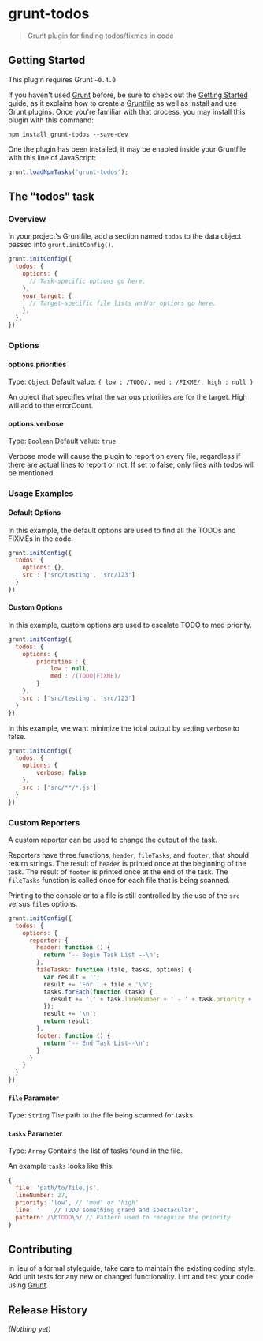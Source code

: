# grunt-todos

> Grunt plugin for finding todos/fixmes in code

## Getting Started
This plugin requires Grunt `~0.4.0`

If you haven't used [Grunt](http://gruntjs.com/) before, be sure to check out the [Getting Started](http://gruntjs.com/getting-started) guide, as it explains how to create a [Gruntfile](http://gruntjs.com/sample-gruntfile) as well as install and use Grunt plugins. Once you're familiar with that process, you may install this plugin with this command:

```shell
npm install grunt-todos --save-dev
```

One the plugin has been installed, it may be enabled inside your Gruntfile with this line of JavaScript:

```js
grunt.loadNpmTasks('grunt-todos');
```

## The "todos" task

### Overview
In your project's Gruntfile, add a section named `todos` to the data object passed into `grunt.initConfig()`.

```js
grunt.initConfig({
  todos: {
    options: {
      // Task-specific options go here.
    },
    your_target: {
      // Target-specific file lists and/or options go here.
    },
  },
})
```

### Options

#### options.priorities
Type: `Object`
Default value: `{ low : /TODO/, med : /FIXME/, high : null }`

An object that specifies what the various priorities are for the target.
High will add to the errorCount.


#### options.verbose
Type: `Boolean`
Default value: `true`

Verbose mode will cause the plugin to report on every file, regardless if there are actual lines to report or not. If set to false, only files with todos will be mentioned.

### Usage Examples

#### Default Options
In this example, the default options are used to find all the TODOs and FIXMEs in the code.

```js
grunt.initConfig({
  todos: {
    options: {},
    src : ['src/testing', 'src/123']
  }
})
```

#### Custom Options

In this example, custom options are used to escalate TODO to med priority.

```js
grunt.initConfig({
  todos: {
    options: {
        priorities : {
            low : null,
            med : /(TODO|FIXME)/
        }
    },
    src : ['src/testing', 'src/123']
  }
})
```

In this example, we want minimize the total output by setting `verbose` to false.

```js
grunt.initConfig({
  todos: {
    options: {
        verbose: false
    },
    src : ['src/**/*.js']
  }
})
```

### Custom Reporters

A custom reporter can be used to change the output of the task.

Reporters have three functions, `header`, `fileTasks`, and `footer`, that should return strings.
The result of `header` is printed once at the beginning of the task.
The result of `footer` is printed once at the end of the task.
The `fileTasks` function is called once for each file that is being scanned.

Printing to the console or to a file is still controlled by the use of the `src` versus `files` options.

```js
grunt.initConfig({
  todos: {
    options: {
      reporter: {
        header: function () {
          return '-- Begin Task List --\n';
        },
        fileTasks: function (file, tasks, options) {
          var result = '';
          result += 'For ' + file + '\n';
          tasks.forEach(function (task) {
            result += '[' + task.lineNumber + ' - ' + task.priority + '] ' + task.line + '\n';
          });
          result += '\n';
          return result;
        },
        footer: function () {
          return '-- End Task List--\n';
        }
      }
    }
  }
})
```

#### `file` Parameter
Type: `String`
The path to the file being scanned for tasks.

#### `tasks` Parameter
Type: `Array`
Contains the list of tasks found in the file.

An example `tasks` looks like this:

```js
{
  file: 'path/to/file.js',
  lineNumber: 27,
  priority: 'low', // 'med' or 'high'
  line: '    // TODO something grand and spectacular',
  pattern: /\bTODO\b/ // Pattern used to recognize the priority
}
```

## Contributing
In lieu of a formal styleguide, take care to maintain the existing coding style. Add unit tests for any new or changed functionality. Lint and test your code using [Grunt](http://gruntjs.com/).

## Release History
_(Nothing yet)_
